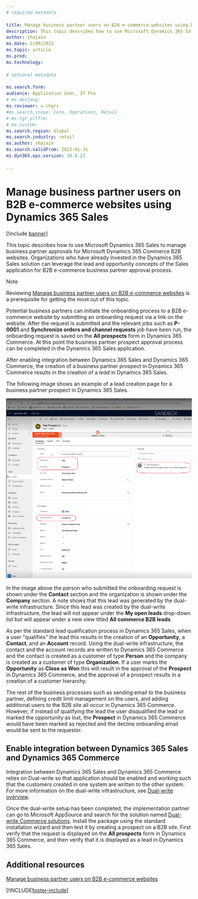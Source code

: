 ```yaml
---
# required metadata

title: Manage business partner users on B2B e-commerce websites using Dynamics 365 Sales.
description: This topic describes how to use Microsoft Dynamics 365 Sales to manage business partner approvals for Microsoft Dynamics 365 Commerce B2B websites.
author: shajain
ms.date: 2/09/2022
ms.topic: article
ms.prod: 
ms.technology:

# optional metadata

ms.search.form:
audience: Application User, IT Pro
# ms.devlang: 
ms.reviewer: v-chgri
#ms.search.scope: Core, Operations, Retail
# ms.tgt_pltfrm: 
# ms.custom: 
ms.search.region: Global
ms.search.industry: retail
ms.author: shajain
ms.search.validFrom: 2022-01-31
ms.dyn365.ops.version: 10.0.21

---
```


# Manage business partner users on B2B e-commerce websites using Dynamics 365 Sales

[!include [banner](../../includes/banner.md)]

This topic describes how to use Microsoft Dynamics 365 Sales to manage business partner approvals for Microsoft Dynamics 365 Commerce B2B websites. Organizations who have already invested in the Dynamics 365 Sales solution can leverage the lead and opportunity concepts of the Sales application for B2B e-commerce business partner approval process.

> [!NOTE]
> Reviewing [Manage business partner users on B2B e-commerce websites](manage-b2b-users.md) is a prerequisite for getting the most out of this topic.
 
Potential business partners can initiate the onboarding process to a B2B e-commerce website by submitting an onboarding request via a link on the website. After the request is submitted and the relevant jobs such as **P-0001** and **Synchronize orders and channel requests**  job have been run, the onboarding request is saved on the **All prospects** form in Dynamics 365 Commerce. At this point the business partner prospect approval process can be completed in the Dynamics 365 Sales application. 

After enabling integration between Dynamics 365 Sales and Dynamics 365 Commerce, the creation of a business partner prospect in Dynamics 365 Commerce results in the creation of a *lead* in Dynamics 365 Sales. 

The following image shows an example of a lead creation page for a business partner prospect in Dynamics 365 Sales. 

![Lead creation in Dynamics 365 Sales](/articles/commerce/media/LeadInSales.png)

In the image above the person who submitted the onboarding request is shown under the **Contact** section and the organization is shown under the **Company** section. A note shows that this lead was generated by the dual-write infrastructure. Since this lead was created by the dual-write infrastructure, the lead will not appear under the **My open leads** drop-down list but will appear under a new view titled **All commerce B2B leads**.

As per the standard lead qualification process in Dynamics 365 Sales, when a user "qualifies" the lead this results in the creation of an **Opportunity**, a **Contact**, and an **Account** record. Using the dual-write infrastructure, the contact and the account records are written to Dynamics 365 Commerce and the contact is created as a customer of type **Person** and the company is created as a customer of type **Organization**. If a user marks the **Opportunity** as **Close as Won** this will result in the approval of the **Prospect** in Dynamics 365 Commerce, and the approval of a prospect results in a creation of a customer hierarchy. 

The rest of the business processes such as sending email to the business partner, defining credit limit management on the users, and adding additional users to the B2B site all occur in Dynamics 365 Commerce. However, if instead of qualifying the lead the user disqualified the lead or marked the opportunity as lost, the **Prospect** in Dynamics 365 Commerce would have been marked as rejected and the decline onboarding email would be sent to the requestor.

## Enable integration between Dynamics 365 Sales and Dynamics 365 Commerce

Integration between Dynamics 365 Sales and Dynamics 365 Commerce relies on Dual-write so that application should be enabled and working such that the customers created in one system are written to the other system. For more information on the dual-write infrastructure, see [Dual-write overview](/dynamics365/fin-ops-core/dev-itpro/data-entities/dual-write/dual-write-overview).

Once the dual-write setup has been completed, the implementation partner can go to Microsoft AppSource and search for the solution named [Dual-write Commerce solutions](https://partner.microsoft.com/en-us/dashboard/commercial-marketplace/offers/7ca1d8c9-dc79-4cb7-a82e-8dc96a25acca/overview). Install the package using the standard installation wizard and then test it by creating a prospect on a B2B site. First verify that the request is displayed on the **All prospects** form in Dynamics 365 Commerce, and then verify that it is displayed as a lead in Dynamics 365 Sales.

## Additional resources

[Manage business partner users on B2B e-commerce websites](manage-b2b-users.md)

[!INCLUDE[footer-include](../../includes/footer-banner.md)]
